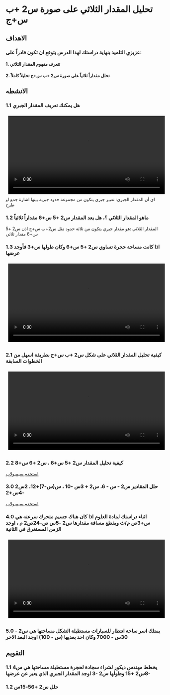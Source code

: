 # تحليل المقدار الثلاثي على صورة س2 +ب س+ج

## الاهداف

### عزيزي التلميذ بنهاية دراستك لهذا الدرس يتوقع ان تكون قادراً على:

#### 1. تتعرف مفهوم المقدار الثلاثي

#### 2. تحلل مقداراً ثلاثياً على صورة س2 +ب س+ج تحليلاً كاملاً

## الانشطه

### 1.1 هل يمكنك تعريف المقدار الجبري

<video width="100%" controls style="padding: 0.5rem;">
    <source src="./lec1-1.mp4" type="video/mp4">
    Your browser does not support the video tag.
</video>
اي أن المقدار الجبري: تعبير جبري يتكون من مجموعة حدود جبرية بينها اشارة جمع او طرح


### 1.2 ماهو المقدار الثلاثي ؟، هل يعد المقدار س2 +5 س+6  مقداراً ثلاثياً

 المقدار الثلاثي :هو مقدار جبري يتكون من ثلاثة حدود مثل س2+ب س+ج  اذن  س2 +5 س+6 مقدار ثلاثي 

### 1.3 اذا كانت مساحة حجرة تساوي س2 +5 س+6 وكان طولها س+3 فأوجد عرضها 

<video width="100%" controls style="padding: 0.5rem;">
    <source src="./lec1-2.mp4" type="video/mp4">
    Your browser does not support the video tag.
</video>


### 2.1 كيفية تحليل المقدار الثلاثي على شكل س2 +ب س+ج  بطريقة اسهل من الخطوات السابقة


<video width="100%" controls style="padding: 0.5rem;">
    <source src="./lec1-3.mp4" type="video/mp4">
    Your browser does not support the video tag.
</video>

### 2.2 كيفية تحليل المقدار س2 +5 س+6 ، س2 +6 س+8

<a href="https://ar.symbolab.com/">استخدم سيمبولاب</a>

### 3.0 حلل المقادير س2 - س - 6، س2 + 3س -10 ، س(س-7)+12، 2س2 -4س+2

<a href="https://ar.symbolab.com/">استخدم سيمبولاب</a>

### 4.0 اثناء دراستك لمادة العلوم اذا كان هناك جسيم متحرك سرعته هي س+3ص م/ث  ويقطع مسافة مقدارها س2 -5س ص-24ص2  م ، اوجد الزمن المستغرق في الثانية 

<video width="100%" controls style="padding: 0.5rem;">
    <source src="./lec1-4.mp4" type="video/mp4">
    Your browser does not support the video tag.
</video>

### 5.0 يمتلك اسر ساحة انتظار للسيارات  مستطيلة الشكل مساحتها هي س2 - 30س - 7000  وكان احد بعديها (س - 100) اوجد البعد الاخر 

## التقويم

### 1.1 يخطط مهندس ديكور لشراء سجادة لحجرة مستطيلة مساحتها هي س4 -8س2 +15 وطولها س2 -3 اوجد المقدار الجبري الذي يعبر عن عرضها

### 1.2 حلل س2 +56-15س